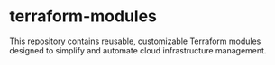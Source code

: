 # terraform-modules
This repository contains reusable, customizable Terraform modules designed to simplify and automate cloud infrastructure management.
